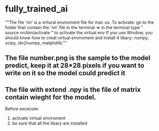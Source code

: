 # fully_trained_ai
""The file 'nn' is a virtural enviroment file for mac os. 
To activate: go to the folder that contain the 'nn' file in the terminal => in the terminal type " source nn/bin/activate " to activate the virtual env
If you use Window, you should know how to creat virtual enviroment and install 4 libary: numpy, scipy, idx2numpy, matplotlib.""
## The file number.png is the sample to the model predict, keep it at 28*28 pixels if you want to write on it so the model could predict it
## The file with extend .npy is the file of matrix contain wieght for the model.

Before excecute:
1. activate virtual enviroment
2. be sure that all the libary are installed
